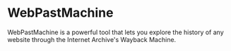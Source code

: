 # WebPastMachine
WebPastMachine is a powerful tool that lets you explore the history of any website through the Internet Archive's Wayback Machine.
